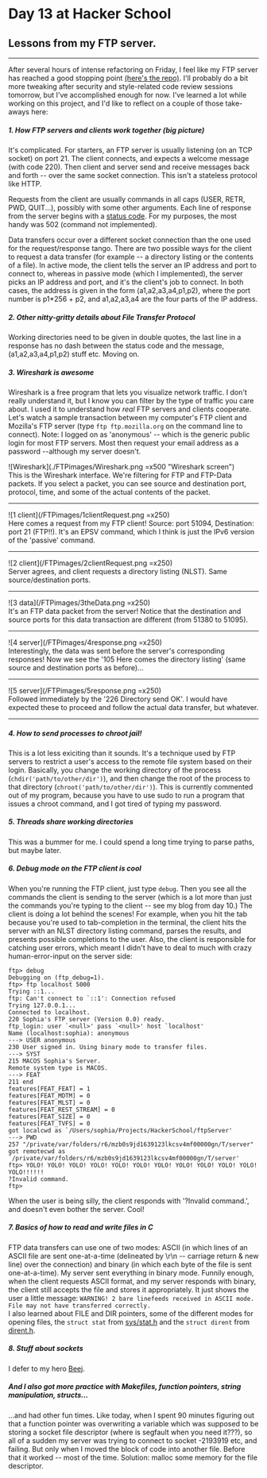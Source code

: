 # Day 13 at Hacker School
## Lessons from my FTP server.

-----
After several hours of intense refactoring on Friday, I feel like my FTP server has reached a good stopping point [(here's the repo)](https://github.com/sophiadavis/FTPserver). I'll probably do a bit more tweaking after security and style-related code review sessions tomorrow, but I've accomplished enough for now. I've learned a lot while working on this project, and I'd like to reflect on a couple of those take-aways here:

##### 1. How FTP servers and clients work together (big picture)  
It's complicated. For starters, an FTP server is usually listening (on an TCP socket) on port 21. The client connects, and expects a welcome message (with code 220). Then client and server send and receive messages back and forth -- over the same socket connection. This isn't a stateless protocol like HTTP. 

Requests from the client are usually commands in all caps (USER, RETR, PWD, QUIT...), possibly with some other arguments. Each line of response from the server begins with a [status code](http://en.wikipedia.org/wiki/List_of_FTP_server_return_codes). For my purposes, the most handy was 502 (command not implemented). 

Data transfers occur over a different socket connection than the one used for the request/response tango. There are two possible ways for the client to request a data transfer (for example -- a directory listing or the contents of a file). In active mode, the client tells the server an IP address and port to connect to, whereas in passive mode (which I implemented), the server picks an IP address and port, and it's the client's job to connect. In both cases, the address is given in the form (a1,a2,a3,a4,p1,p2), where the port number is p1*256 + p2, and a1,a2,a3,a4 are the four parts of the IP address.

##### 2. Other nitty-gritty details about File Transfer Protocol  
Working directories need to be given in double quotes, the last line in a response has no dash between the status code and the message, (a1,a2,a3,a4,p1,p2) stuff etc. Moving on.

##### 3. Wireshark is awesome
Wireshark is a free program that lets you visualize network traffic. I don't really understand it, but I know you can filter by the type of traffic you care about. I used it to understand how *real* FTP servers and clients cooperate. Let's watch a sample transaction between my computer's FTP client and Mozilla's FTP server (type `ftp ftp.mozilla.org` on the command line to connect). Note: I logged on as 'anonymous' -- which is the generic public login for most FTP servers. Most then request your email address as a password --although my server doesn't.

![Wireshark](./FTPimages/Wireshark.png =x500 "Wireshark screen")  
This is the Wireshark interface. We're filtering for FTP and FTP-Data packets. If you select a packet, you can see source and destination port, protocol, time, and some of the actual contents of the packet.  
  
--------

![1 client](/FTPimages/1clientRequest.png =x250)  
Here comes a request from my FTP client! Source: port 51094, Destination: port 21 (FTP!!). It's an EPSV command, which I think is just the IPv6 version of the 'passive' command.  
  
--------

![2 client](/FTPimages/2clientRequest.png =x250)  
Server agrees, and client requests a directory listing (NLST). Same source/destination ports.  
  
--------  

![3 data](/FTPimages/3theData.png =x250)    
It's an FTP data packet from the server! Notice that the destination and source ports for this data transaction are different (from 51380 to 51095). 
  
--------

![4 server](/FTPimages/4response.png =x250)    
Interestingly, the data was sent before the server's corresponding responses! Now we see the '105 Here comes the directory listing' (same source and destination ports as before)... 
  
--------
![5 server](/FTPimages/5response.png =x250)   
Followed immediately by the '226 Directory send OK'. I would have expected these to proceed and follow the actual data transfer, but whatever.
  
-------- 





##### 4. How to send processes to chroot jail!  
This is a lot less exiciting than it sounds. It's a technique used by FTP servers to restrict a user's access to the remote file system based on their login. Basically, you change the working directory of the process (`chdir('path/to/other/dir')`), and then change the root of the process to that directory (`chroot('path/to/other/dir')`). This is currently commented out of my program, because you have to use sudo to run a program that issues a chroot command, and I got tired of typing my password.

##### 5. Threads share working directories  
This was a bummer for me. I could spend a long time trying to parse paths, but maybe later.

##### 6. Debug mode on the FTP client is cool  
When you're running the FTP client, just type `debug`. Then you see all the commands the client is sending to the server (which is a lot more than just the commands you're typing to the client -- see my blog from day 10.) The client is doing a lot behind the scenes! For example, when you hit the tab because you're used to tab-completion in the terminal, the client hits the server with an NLST directory listing command, parses the results, and presents possible completions to the user. Also, the client is responsible for catching user errors, which meant I didn't have to deal to much with crazy human-error-input on the server side:  

```
ftp> debug
Debugging on (ftp_debug=1).
ftp> ftp localhost 5000
Trying ::1...
ftp: Can't connect to `::1': Connection refused
Trying 127.0.0.1...
Connected to localhost.
220 Sophia's FTP server (Version 0.0) ready.
ftp_login: user `<null>' pass `<null>' host `localhost'
Name (localhost:sophia): anonymous
---> USER anonymous
230 User signed in. Using binary mode to transfer files.
---> SYST
215 MACOS Sophia's Server.
Remote system type is MACOS.
---> FEAT
211 end
features[FEAT_FEAT] = 1
features[FEAT_MDTM] = 0
features[FEAT_MLST] = 0
features[FEAT_REST_STREAM] = 0
features[FEAT_SIZE] = 0
features[FEAT_TVFS] = 0
got localcwd as `/Users/sophia/Projects/HackerSchool/ftpServer'
---> PWD
257 "/private/var/folders/r6/mzb0s9jd1639123lkcsv4mf00000gn/T/server"
got remotecwd as `/private/var/folders/r6/mzb0s9jd1639123lkcsv4mf00000gn/T/server'
ftp> YOLO! YOLO! YOLO! YOLO! YOLO! YOLO! YOLO! YOLO! YOLO! YOLO! YOLO! YOLO!!!!!!
?Invalid command.
ftp> 
```  
When the user is being silly, the client responds with '?Invalid command.', and doesn't even bother the server. Cool!

##### 7. Basics of how to read and write files in C  
FTP data transfers can use one of two modes: ASCII (in which lines of an ASCII file are sent one-at-a-time (delineated by \r\n -- carriage return & new line) over the connection) and binary (in which each byte of the file is sent one-at-a-time). My server sent everything in binary mode. Funnily enough, when the client requests ASCII format, and my server responds with binary, the client still accepts the file and stores it appropriately. It just shows the user a little message: ```WARNING! 2 bare linefeeds received in ASCII mode.
File may not have transferred correctly.```  
I also learned about FILE and DIR pointers, some of the different modes for opening files, the `struct stat` from [sys/stat.h](http://pubs.opengroup.org/onlinepubs/009695399/basedefs/sys/stat.h.html) and the `struct dirent` from [dirent.h](http://pubs.opengroup.org/onlinepubs/7908799/xsh/dirent.h.html).  

##### 8. Stuff about sockets  
I defer to my hero [Beej](http://beej.us/guide/bgnet/output/html/singlepage/bgnet.html).

##### And I also got more practice with Makefiles, function pointers, string manipulation, structs...   
...and had other fun times. Like today, when I spent 90 minutes figuring out that a function pointer was overwriting a variable which was supposed to be storing a socket file descriptor (where is segfault when you need it???), so all of a sudden my server was trying to connect to socket -2193919 etc, and failing. But only when I moved the block of code into another file. Before that it worked -- most of the time. Solution: malloc some memory for the file descriptor.  

